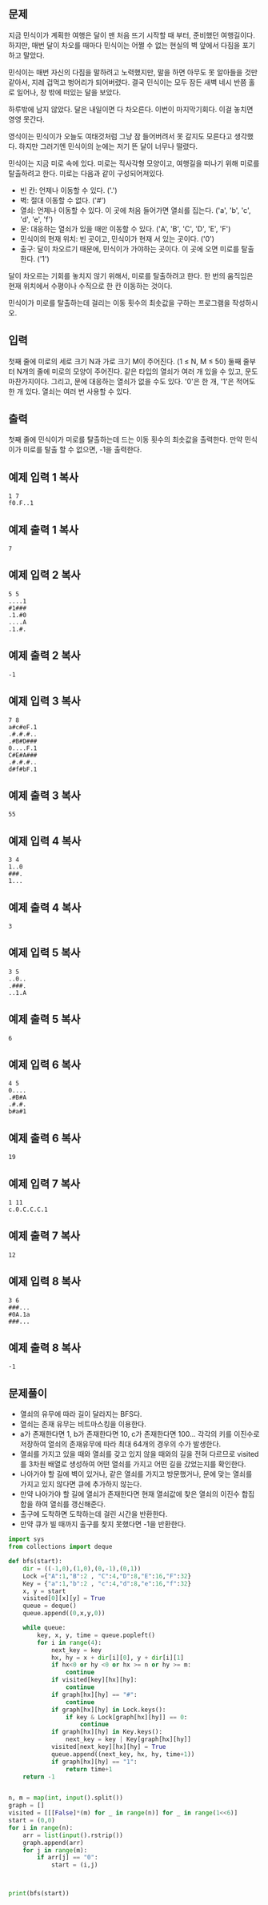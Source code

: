 ## 문제

지금 민식이가 계획한 여행은 달이 맨 처음 뜨기 시작할 때 부터, 준비했던 여행길이다. 하지만, 매번 달이 차오를 때마다 민식이는 어쩔 수 없는 현실의 벽 앞에서 다짐을 포기하고 말았다.

민식이는 매번 자신의 다짐을 말하려고 노력했지만, 말을 하면 아무도 못 알아들을 것만 같아서, 지레 겁먹고 벙어리가 되어버렸다. 결국 민식이는 모두 잠든 새벽 네시 반쯤 홀로 일어나, 창 밖에 떠있는 달을 보았다.

하루밖에 남지 않았다. 달은 내일이면 다 차오른다. 이번이 마지막기회다. 이걸 놓치면 영영 못간다.

영식이는 민식이가 오늘도 여태것처럼 그냥 잠 들어버려서 못 갈지도 모른다고 생각했다. 하지만 그러기엔 민식이의 눈에는 저기 뜬 달이 너무나 떨렸다.

민식이는 지금 미로 속에 있다. 미로는 직사각형 모양이고, 여행길을 떠나기 위해 미로를 탈출하려고 한다. 미로는 다음과 같이 구성되어져있다.

- 빈 칸: 언제나 이동할 수 있다. ('.')
- 벽: 절대 이동할 수 없다. ('#')
- 열쇠: 언제나 이동할 수 있다. 이 곳에 처음 들어가면 열쇠를 집는다. ('a', 'b', 'c', 'd', 'e', 'f')
- 문: 대응하는 열쇠가 있을 때만 이동할 수 있다. ('A', 'B', 'C', 'D', 'E', 'F')
- 민식이의 현재 위치: 빈 곳이고, 민식이가 현재 서 있는 곳이다. ('0')
- 출구: 달이 차오르기 때문에, 민식이가 가야하는 곳이다. 이 곳에 오면 미로를 탈출한다. ('1')

달이 차오르는 기회를 놓치지 않기 위해서, 미로를 탈출하려고 한다. 한 번의 움직임은 현재 위치에서 수평이나 수직으로 한 칸 이동하는 것이다.

민식이가 미로를 탈출하는데 걸리는 이동 횟수의 최솟값을 구하는 프로그램을 작성하시오.

## 입력

첫째 줄에 미로의 세로 크기 N과 가로 크기 M이 주어진다. (1 ≤ N, M ≤ 50) 둘째 줄부터 N개의 줄에 미로의 모양이 주어진다. 같은 타입의 열쇠가 여러 개 있을 수 있고, 문도 마찬가지이다. 그리고, 문에 대응하는 열쇠가 없을 수도 있다. '0'은 한 개, '1'은 적어도 한 개 있다. 열쇠는 여러 번 사용할 수 있다.

## 출력

첫째 줄에 민식이가 미로를 탈출하는데 드는 이동 횟수의 최솟값을 출력한다. 만약 민식이가 미로를 탈출 할 수 없으면, -1을 출력한다.

## 예제 입력 1 복사

```
1 7
f0.F..1
```

## 예제 출력 1 복사

```
7
```

## 예제 입력 2 복사

```
5 5
....1
#1###
.1.#0
....A
.1.#.
```

## 예제 출력 2 복사

```
-1
```

## 예제 입력 3 복사

```
7 8
a#c#eF.1
.#.#.#..
.#B#D###
0....F.1
C#E#A###
.#.#.#..
d#f#bF.1
```

## 예제 출력 3 복사

```
55
```

## 예제 입력 4 복사

```
3 4
1..0
###.
1...
```

## 예제 출력 4 복사

```
3
```

## 예제 입력 5 복사

```
3 5
..0..
.###.
..1.A
```

## 예제 출력 5 복사

```
6
```

## 예제 입력 6 복사

```
4 5
0....
.#B#A
.#.#.
b#a#1
```

## 예제 출력 6 복사

```
19
```

## 예제 입력 7 복사

```
1 11
c.0.C.C.C.1
```

## 예제 출력 7 복사

```
12
```

## 예제 입력 8 복사

```
3 6
###...
#0A.1a
###...
```

## 예제 출력 8 복사

```
-1
```

## 문제풀이
- 열쇠의 유무에 따라 길이 달라지는 BFS다.
- 열쇠는 존재 유무는 비트마스킹을 이용한다.
- a가 존재한다면 1, b가 존재한다면 10, c가 존재한다면 100... 각각의 키를 이진수로 저장하여 열쇠의 존재유무에 따라 최대 64개의 경우의 수가 발생한다.
- 열쇠를 가지고 있을 때와 열쇠를 갖고 있지 않을 때와의 길을 전혀 다르므로 visited를 3차원 배열로 생성하여 어떤 열쇠를 가지고 어떤 길을 갔었는지를 확인한다.
- 나아가야 할 길에 벽이 있거나, 같은 열쇠를 가지고 방문했거나, 문에 맞는 열쇠를 가지고 있지 않다면 큐에 추가하지 않는다.
- 만약 나아가야 할 길에 열쇠가 존재한다면 현재 열쇠값에 찾은 열쇠의 이진수 합집합을 하여 열쇠를 갱신해준다.
- 출구에 도착하면 도착하는데 걸린 시간을 반환한다.
- 만약 큐가 빌 때까지 출구를 찾지 못했다면 -1을 반환한다.


```python
import sys
from collections import deque

def bfs(start):
    dir = ((-1,0),(1,0),(0,-1),(0,1))
    Lock ={"A":1,"B":2 , "C":4,"D":8,"E":16,"F":32}
    Key = {"a":1,"b":2 , "c":4,"d":8,"e":16,"f":32}
    x, y = start
    visited[0][x][y] = True
    queue = deque()
    queue.append((0,x,y,0))

    while queue:
        key, x, y, time = queue.popleft()
        for i in range(4):
            next_key = key
            hx, hy = x + dir[i][0], y + dir[i][1]
            if hx<0 or hy <0 or hx >= n or hy >= m:
                continue
            if visited[key][hx][hy]:
                continue
            if graph[hx][hy] == "#":
                continue
            if graph[hx][hy] in Lock.keys():
                if key & Lock[graph[hx][hy]] == 0:
                    continue
            if graph[hx][hy] in Key.keys():
                next_key = key | Key[graph[hx][hy]]
            visited[next_key][hx][hy] = True
            queue.append((next_key, hx, hy, time+1))
            if graph[hx][hy] == "1":
                return time+1
    return -1


n, m = map(int, input().split())
graph = []
visited = [[[False]*(m) for _ in range(n)] for _ in range(1<<6)]
start = (0,0)
for i in range(n):
    arr = list(input().rstrip())
    graph.append(arr)
    for j in range(m):
        if arr[j] == "0":
            start = (i,j)



print(bfs(start))
```
